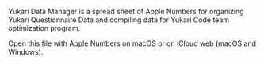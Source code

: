 Yukari Data Manager is a spread sheet of Apple Numbers 
for organizing Yukari Questionnaire Data and compiling data for 
Yukari Code team optimization program.

Open this file with Apple Numbers on macOS or on iCloud web (macOS and Windows).
